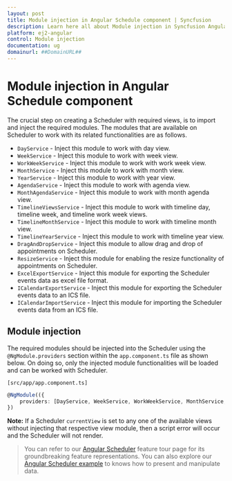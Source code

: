 ```yaml
---
layout: post
title: Module injection in Angular Schedule component | Syncfusion
description: Learn here all about Module injection in Syncfusion Angular Schedule component of Syncfusion Essential JS 2 and more.
platform: ej2-angular
control: Module injection 
documentation: ug
domainurl: ##DomainURL##
---
```


# Module injection in Angular Schedule component

The crucial step on creating a Scheduler with required views, is to import and inject the required modules. The modules that are available on Scheduler to work with its related functionalities are as follows.

* `DayService` - Inject this module to work with day view.
* `WeekService` - Inject this module to work with week view.
* `WorkWeekService` - Inject this module to work with work week view.
* `MonthService` - Inject this module to work with month view.
* `YearService` - Inject this module to work with year view.
* `AgendaService` - Inject this module to work with agenda view.
* `MonthAgendaService` - Inject this module to work with month agenda view.
* `TimelineViewsService` - Inject this module to work with timeline day, timeline week, and timeline work week views.
* `TimelineMonthService` - Inject this module to work with timeline month view.
* `TimelineYearService` - Inject this module to work with timeline year view.
* `DragAndDropService` - Inject this module to allow drag and drop of appointments on Scheduler.
* `ResizeService` - Inject this module for enabling the resize functionality of appointments on Scheduler.
* `ExcelExportService` - Inject this module for exporting the Scheduler events data as excel file format.
* `ICalendarExportService` - Inject this module for exporting the Scheduler events data to an ICS file.
* `ICalendarImportService` - Inject this module for importing the Scheduler events data from an ICS file.

## Module injection

The required modules should be injected into the Scheduler using the `@NgModule.providers` section within the `app.component.ts` file as shown below. On doing so, only the injected module functionalities will be loaded and can be worked with Scheduler.

`[src/app/app.component.ts]`

```typescript
@NgModule(({
    providers: [DayService, WeekService, WorkWeekService, MonthService, AgendaService, MonthAgendaService]
})
```

**Note:** If a Scheduler `currentView` is set to any one of the available views without injecting that respective view module, then a script error will occur and the Scheduler will not render.

> You can refer to our [Angular Scheduler](https://www.syncfusion.com/angular-ui-components/angular-scheduler) feature tour page for its groundbreaking feature representations. You can also explore our [Angular Scheduler example](https://ej2.syncfusion.com/angular/demos/#/material/schedule/overview) to knows how to present and manipulate data.
